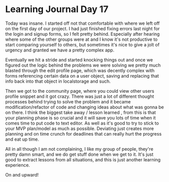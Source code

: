 # Learning Journal Day 17  

Today was insane.  I started off not that comfortable with where we left off on the first day of our project.  I had just finished fixing errors last night for the login and signup forms, so I felt pretty behind.  Especially after hearing where some of the other groups were at and I know it's not productive to start comparing yourself to others, but sometimes it's nice to give a jolt of urgency and granted we have a pretty complex app.  

Eventually we hit a stride and started knocking things out and once we figured out the logic behind the problems we were solving we pretty much blasted through the edit profile page, which was decently complex with forms referencing certain data on a user object, saving and replacing that info back into that object in localstorage and such.  

Then we got to the community page, where you could view other users profile snippet and it got crazy.  There was just a lot of different thought processes behind trying to solve the problem and it became modification/refactor of code and changing ideas about what was gonna be on there.  I think the biggest take away / lesson learned , from this is that your planning phase is so crucial and it will save you lots of time when it comes time to put code to text editor.  As well as it's good to try to stick to your MVP plan/model as much as possible.  Deviating just creates more planning and on time crunch for deadlines that can really hurt the progress and eat up time.  

All in all though I am not complaining, I like my group of people, they're pretty damn smart, and we do get stuff done when we get to it.  It's just good to extract lessons from all situations, and this is just another learning experience.  

On and upward!
